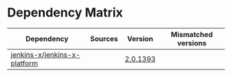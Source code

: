 # Dependency Matrix

Dependency | Sources | Version | Mismatched versions
---------- | ------- | ------- | -------------------
[jenkins-x/jenkins-x-platform](https://github.com/jenkins-x/jenkins-x-platform) |  | [2.0.1393](https://github.com/jenkins-x/jenkins-x-platform/releases/tag/v2.0.1393) | 
